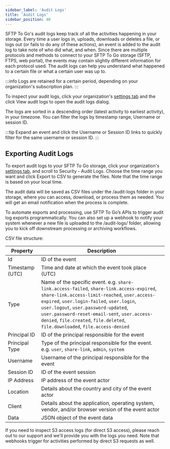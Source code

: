 ```yaml
---
sidebar_label: 'Audit Logs'
title: 'Audit Logs'
sidebar_position: 40
---
```


SFTP To Go's audit logs keep track of all the activities happening in your storage. Every time a user logs in, uploads, downloads or deletes a file, or logs out (or fails to do any of these actions), an event is added to the audit log to take note of who did what, and when. Since there are multiple protocols and methods to connect to your SFTP To Go storage (SFTP, FTPS, web portal), the events may contain slightly different information for each protocol used. The audit logs can help you understand what happened to a certain file or what a certain user was up to.

:::info
Logs are retained for a certain period, depending on your organization's subscription plan.
:::

To inspect your audit logs, click your organization's [settings tab](../getting-started/organization-settings#audit-logs) and the click View audit logs to open the audit logs dialog. 

The logs are sorted in a descending order (latest activity to earliest activity), in your timezone. You can filter the logs by timestamp range, Username or session ID.

:::tip
Expand an event and click the Username or Session ID links to quickly filter for the same username or session ID.
:::

<h2 id="export">Exporting Audit Logs</h2>

To export audit logs to your SFTP To Go storage, click your organization's [settings tab](../getting-started/organization-settings#audit-logs), and scroll to Security - Audit Logs. Choose the time range you want and click Export to CSV to generate the files. Note that the time range is based on your local time.

The audit data will be saved as CSV files under the /audit-logs folder in your storage, where you can access, download, or process them as needed. You will get an email notification when the process is complete. 

To automate exports and processing, use SFTP To Go’s APIs to trigger audit log exports programmatically. You can also set up a webhook to notify your system whenever a new file is uploaded to the /audit-logs/ folder, allowing you to kick off downstream processing or archiving workflows.

CSV file structure:

| Property	| Description|
|--|--|
|Id|	ID of the event|
|Timestamp (UTC) |	Time and date at which the event took place  (UTC)|
|Type|	Name of the specific event. e.g. `share-link.access-failed`, `share-link.access-expired`, `share-link.access-limit-reached`, `user.access-expired`, `user.login-failed`, `user.login`, `user.logout`, `user.password-updated`, `user.password-reset-email-sent`, `user.access-denied`, `file.created`, `file.deleted`, `file.downloaded`, `file.access-denied`|
|Principal ID|	ID of the principal responsible for the event|
|Principal Type|	Type of the principal responsible for the event. e.g. `user`, `share-link`, `admin`, `system`|
|Username|	Username of the principal responsible for the event|
|Session ID|	ID of the event session|
|IP Address|	IP address of the event actor|
|Location	| Details about the country and city of the event actor|
|Client |	Details about the application, operating system, vendor, and/or browser version of the event actor|
|Data	| JSON object of the event data|


If you need to inspect S3 access logs (for direct S3 access), please reach out to our support and we'll provide you with the logs you need. Note that webhooks trigger for activities performed by direct S3 requests as well.

